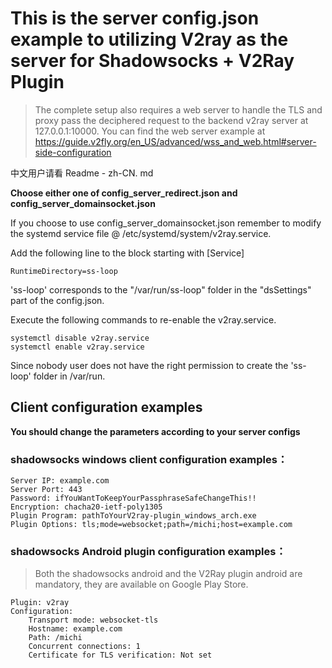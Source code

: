 # This is the server config.json example to utilizing V2ray as the server for Shadowsocks + V2Ray Plugin
> The complete setup also requires a web server to handle the TLS and proxy pass the deciphered request to the backend v2ray server at 127.0.0.1:10000.
> You can find the web server example at https://guide.v2fly.org/en_US/advanced/wss_and_web.html#server-side-configuration 

中文用户请看 Readme - zh-CN. md

**Choose either one of config_server_redirect.json and config_server_domainsocket.json**

If you choose to use config_server_domainsocket.json remember to modify the systemd service file @ /etc/systemd/system/v2ray.service.

Add the following line to the block starting with [Service]
```
RuntimeDirectory=ss-loop 
```
'ss-loop' corresponds to the "/var/run/ss-loop" folder in the "dsSettings" part of the config.json.

Execute the following commands to re-enable the v2ray.service.
```
systemctl disable v2ray.service
systemctl enable v2ray.service
```
Since nobody user does not have the right permission to create the 'ss-loop' folder in /var/run.
## Client configuration examples
**You should change the parameters according to your server configs**
### shadowsocks windows client configuration examples：
```
Server IP: example.com
Server Port: 443
Password: ifYouWantToKeepYourPassphraseSafeChangeThis!!
Encryption: chacha20-ietf-poly1305
Plugin Program: pathToYourV2ray-plugin_windows_arch.exe
Plugin Options: tls;mode=websocket;path=/michi;host=example.com
```
### shadowsocks Android plugin configuration examples：

> Both the shadowsocks android and the V2Ray plugin android are mandatory, they are available on Google Play Store.
```
Plugin: v2ray
Configuration:
    Transport mode: websocket-tls
    Hostname: example.com
    Path: /michi
    Concurrent connections: 1
    Certificate for TLS verification: Not set
```
